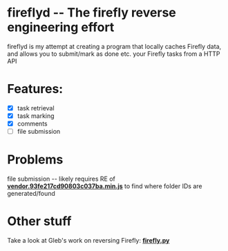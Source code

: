 # fireflyd -- The firefly reverse engineering effort

fireflyd is my attempt at creating a program that locally caches Firefly data, and allows you to submit/mark as done etc. your Firefly tasks from a HTTP API

# Features:

- [x] task retrieval
- [x] task marking
- [x] comments
- [ ] file submission

# Problems

file submission -- likely requires RE of [**vendor.93fe217cd90803c037ba.min.js**](https://github.com/Cvdcamilleri/fireflyd/blob/master/firefly_assets/vendor.93fe217cd90803c037ba.min.js)
to find where folder IDs are generated/found

# Other stuff

Take a look at Gleb's work on reversing Firefly:  [**firefly.py**](https://github.com/Gleb-ko/firefly.py)
